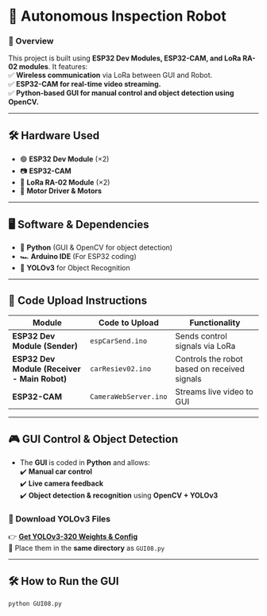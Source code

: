 # 🚀 Autonomous Inspection Robot

### 🤖 Overview
This project is built using **ESP32 Dev Modules, ESP32-CAM, and LoRa RA-02 modules**. It features:  
✅ **Wireless communication** via LoRa between GUI and Robot.  
✅ **ESP32-CAM for real-time video streaming.**  
✅ **Python-based GUI for manual control and object detection using OpenCV.**  

---

## 🛠 Hardware Used  
- 🟢 **ESP32 Dev Module** (×2)  
- 📷 **ESP32-CAM**  
- 📡 **LoRa RA-02 Module** (×2)  
- 🔋 **Motor Driver & Motors**  

---

## 🖥 Software & Dependencies  
- 🐍 **Python** (GUI & OpenCV for object detection)  
- 🏎 **Arduino IDE** (For ESP32 coding)  
- 🎯 **YOLOv3** for Object Recognition  

---

## 📂 Code Upload Instructions  

| Module | Code to Upload | Functionality |
|--------|--------------|--------------|
| **ESP32 Dev Module (Sender)** | `espCarSend.ino` | Sends control signals via LoRa |
| **ESP32 Dev Module (Receiver - Main Robot)** | `carResiev02.ino` | Controls the robot based on received signals |
| **ESP32-CAM** | `CameraWebServer.ino` | Streams live video to GUI |

---

## 🎮 GUI Control & Object Detection  
- The **GUI** is coded in **Python** and allows:  
  ✔️ **Manual car control**  
  ✔️ **Live camera feedback**  
  ✔️ **Object detection & recognition** using **OpenCV + YOLOv3**  

### 🔗 Download YOLOv3 Files  
👉 **[Get YOLOv3-320 Weights & Config](https://pjreddie.com/darknet/yolo/)**  
📌 Place them in the **same directory** as `GUI08.py`  

---

## 🛠 How to Run the GUI  
```bash
python GUI08.py
